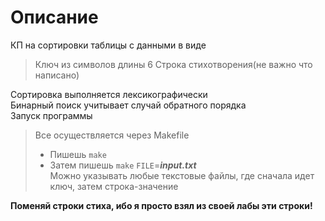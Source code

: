 # Описание 
КП на сортировки таблицы с данными в виде
> Ключ из символов длины 6
> Строка стихотворения(не важно что написано)

Сортировка выполняется лексикографически \
Бинарный поиск учитывает случай обратного порядка \
Запуск программы 
> Все осуществляется через Makefile
>- Пишешь `make`
>- Затем пишешь `make` `FILE`=***input.txt*** \
> Можно указывать любые текстовые файлы, где сначала идет ключ, затем строка-значение

**Поменяй строки стиха, ибо я просто взял из своей лабы эти строки!**
